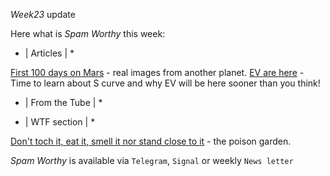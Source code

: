 *Week23* update

Here what is _Spam Worthy_ this week:

* \| Articles \| *

[First 100 days on Mars](https://www.bbc.com/news/in-pictures-57233756) \- real images from another planet\.
[EV are here](https://www.bbc.com/news/business-57253947) \- Time to learn about S curve and why EV will be here sooner than you think\!

* \| From the Tube \| *

* \| WTF section \| *

[Don't toch it, eat it, smell it nor stand close to it](https://www.youtube.com/watch?v=tboW11dMeKs&ab_channel=BBCEarthUnpluggedBBCEarthUnpluggedVerified) \- the poison garden\.

_Spam Worthy_ is available via `Telegram`, `Signal` or weekly `News letter`
